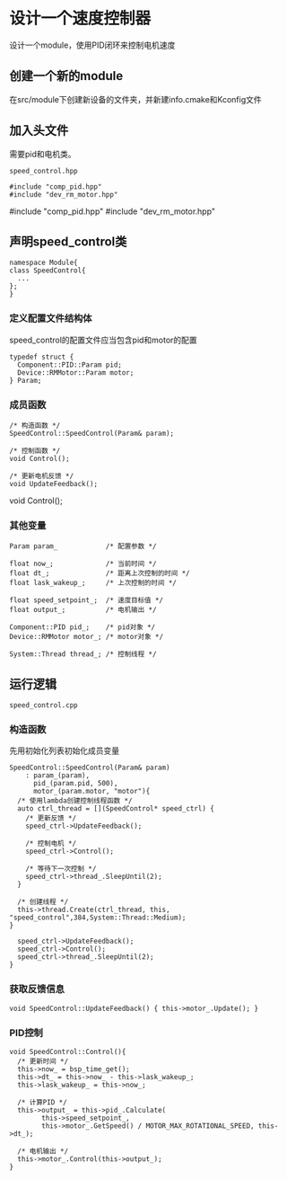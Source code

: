 # 设计一个速度控制器

设计一个module，使用PID闭环来控制电机速度

## 创建一个新的module

在src/module下创建新设备的文件夹，并新建info.cmake和Kconfig文件

## 加入头文件

需要pid和电机类。

`speed_control.hpp`

    #include "comp_pid.hpp"
    #include "dev_rm_motor.hpp"

  #include "comp_pid.hpp"
  #include "dev_rm_motor.hpp"

## 声明speed_control类

    namespace Module{
    class SpeedControl{
      ...
    };
    }

### 定义配置文件结构体

speed_control的配置文件应当包含pid和motor的配置

    typedef struct {
      Component::PID::Param pid;
      Device::RMMotor::Param motor;
    } Param;


### 成员函数

    /* 构造函数 */
    SpeedControl::SpeedControl(Param& param);

    /* 控制函数 */
    void Control();

    /* 更新电机反馈 */
    void UpdateFeedback();


  void Control();


### 其他变量

    Param param_            /* 配置参数 */

    float now_;             /* 当前时间 */
    float dt_;              /* 距离上次控制的时间 */
    float lask_wakeup_;     /* 上次控制的时间 */

    float speed_setpoint_;  /* 速度目标值 */
    float output_;          /* 电机输出 */

    Component::PID pid_;    /* pid对象 */
    Device::RMMotor motor_; /* motor对象 */

    System::Thread thread_; /* 控制线程 */

## 运行逻辑

`speed_control.cpp`

### 构造函数

先用初始化列表初始化成员变量

    SpeedControl::SpeedControl(Param& param)
        : param_(param),
          pid_(param.pid, 500),
          motor_(param.motor, "motor"){
      /* 使用lambda创建控制线程函数 */
      auto ctrl_thread = [](SpeedControl* speed_ctrl) {
        /* 更新反馈 */
        speed_ctrl->UpdateFeedback();

        /* 控制电机 */
        speed_ctrl->Control();

        /* 等待下一次控制 */
        speed_ctrl->thread_.SleepUntil(2);
      }

      /* 创建线程 */
      this->thread.Create(ctrl_thread, this, "speed_control",384,System::Thread::Medium);
    }

      speed_ctrl->UpdateFeedback();
      speed_ctrl->Control();
      speed_ctrl->thread_.SleepUntil(2);
    }

### 获取反馈信息

    void SpeedControl::UpdateFeedback() { this->motor_.Update(); }

### PID控制

    void SpeedControl::Control(){
      /* 更新时间 */
      this->now_ = bsp_time_get();
      this->dt_ = this->now_ - this->lask_wakeup_;
      this->lask_wakeup_ = this->now_;

      /* 计算PID */
      this->output_ = this->pid_.Calculate(
            this->speed_setpoint_,
            this->motor_.GetSpeed() / MOTOR_MAX_ROTATIONAL_SPEED, this->dt_);

      /* 电机输出 */
      this->motor_.Control(this->output_);
    }

